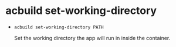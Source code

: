# acbuild set-working-directory

* `acbuild set-working-directory PATH`

  Set the working directory the app will run in inside the container.
